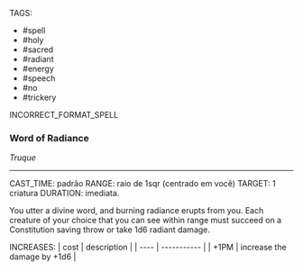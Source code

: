 TAGS:
- #spell
- #holy
- #sacred
- #radiant
- #energy
- #speech
- #no
- #trickery

INCORRECT_FORMAT_SPELL
### Word of Radiance
*Truque*
___
CAST_TIME: padrão
RANGE: raio de 1sqr (centrado em você)
TARGET: 1 criatura
DURATION: imediata.

You utter a divine word, and burning radiance erupts from you. Each creature of your choice that you can see within range must succeed on a Constitution saving throw or take 1d6 radiant damage.  

INCREASES:
| cost | description |
| ---- | ----------- |
| +1PM | increase the damage by +1d6 |
